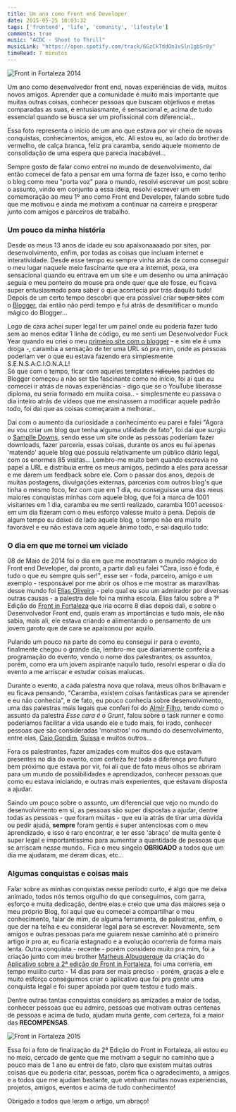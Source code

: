 ```yaml
---
title: Um ano como Front end Developer
date: 2015-05-25 10:03:32
tags: ['frontend', 'life', 'comunity', 'lifestyle']
comments: true
music: "ACDC - Shoot to Thrill"
musicLink: "https://open.spotify.com/track/6GzCkTddOn1vSln1gbSr8y"
timeRead: 7 minutos
---
```

<img src="/images/posts/fif2014-post.jpg" alt='Front in Fortaleza 2014' title='Front in Fortaleza 2014' >

Um ano como desenvolvedor front end, novas experiências de vida, muitos novos amigos. Aprender que a comunidade é muito mais importante que muitas outras coisas, conhecer pessoas que buscam objetivos e metas comparadas as suas, é entusiasmante, é sensacional e, acima de tudo essencial quando se busca ser um profissional com diferencial...

<!--more-->

Essa foto representa o início de um ano que estava por vir cheio de novas conquistas, conhecimentos, amigos, etc. Alí estou eu, ao lado do brother de vermelho, de calça branca, feliz pra caramba, sendo aquele momento de consolidação de uma espera que parecia inacabável...

Sempre gosto de falar como entrei no mundo de desenvolvimento, dai então comecei de fato a pensar em uma forma de fazer isso, e como tenho o blog como meu "porta voz" para o mundo, resolvi escrever um post sobre o assunto, vindo em conjunto a essa ideia, resolvi escrever um em comemoração ao meu 1º ano como Front end Developer, falando sobre tudo que me motivou e ainda me motivam a continuar na carreira e prosperar junto com amigos e parceiros de trabalho.

### Um pouco da minha história
Desde os meus 13 anos de idade eu sou apaixonaaaado por sites, por desenvolvimento, enfim, por todas as coisas que incluam internet e interatividade. Desde esse tempo eu sempre vinha atrás de como conseguir o meu lugar naquele meio fascinante que era a internet, poxa, era sensacional quando eu entrava em um site e um desenho ou uma animação seguia o meu ponteiro do mouse pra onde quer que ele fosse, eu ficava super entusiasmado para saber o que acontecia por trás daquilo tudo! Depois de um certo tempo descobri que era possível criar ~~super sites~~ com o [Blogger](https://www.blogger.com), dai então não perdi tempo e fui atrás de desmitificar o mundo mágico do Blogger...

Logo de cara achei super legal ter um painel onde eu poderia fazer tudo sem ao menos editar 1 linha de código, eu me senti um Desenvolvedor Fuck Year quando eu criei o meu [primeiro site com o blogger](http://lipejogos-jogos.blogspot.com.br/) - e sim ele é uma droga -, caramba a sensação de ter uma URL só pra mim, onde as pessoas poderiam ver o que eu estava fazendo era simplesmente S.E.N.S.A.C.I.O.N.A.L! <br />
Só que com o tempo, ficar com aqueles templates ~~ridículos~~ padrões do Blogger começou a não ser tão fascinante como no início, foi ai que eu comecei ir atrás de novas experiências - digo que se o YouTube liberasse diploma, eu seria formado em muiita coisa.. - simplesmente eu passava o dia inteiro atrás de vídeos que me ensinassem a modificar aquele padrão todo, foi dai que as coisas começaram a melhorar..

Dai com o aumento da curiosidade a conhecimento eu parei e falei "Agora eu vou criar um blog que tenha alguma utilidade de fato", foi dai que surgiu o [Samplle Downs](http://samplledowns.blogspot.com.br/), sendo esse um site onde as pessoas poderiam fazer downloads, fazer parceria, essas coisas, durante os anos eu fui apenas 'matendo' aquele blog que possuia relativamente um público diário legal, com os enormes 85 visitas... Lembro-me muito bem quando escrevia no papel a URL e distribuia entre os meus amigos, pedindo a eles para acessar e me darem um feedback sobre ele. Com o passar dos anos, depois de muitas postagens, divulgações externas, parcerias com outros blog's que tinha o mesmo foco, fez com que em 1 dia, eu conseguisse uma das meus maiores conquistas minhas com aquele blog, que foi a marca de 1001 visitantes em 1 dia, caramba eu me senti realizado, caramba 1001 acessos em um dia fizeram com o meu esforço valesse muito a pena. Depois de algum tempo eu deixei de lado aquele blog, o tempo não era muito favorável e eu não estava com aquele ânimo todo, e sai daquilo tudo.

### O dia em que me tornei um viciado

08 de Maio de 2014 foi o dia em que me mostraram o mundo mágico do Front end Developer, dai pronto, a partir dali eu falei "Cara, isso é foda, é tudo o que eu sempre quis ser!", esse ser - foda, parceiro, amigo e um exemplo - responsável por me abrir os olhos e me mostrar as maravilhas desse mundo foi [Elias Oliveira](https://www.facebook.com/faeliaso) - pelo qual eu sou um admirador por diversas outras causas - a palestra dele foi na minha escola. Elias falou sobre a 1ª Edição do [Front in Fortaleza](http://www.frontinfortaleza.com.br/) que iria ocorre 8 dias depois dali, e sobre o Desenvolvedor Front end, quais eram as importâncias e tudo mais, ele não sabia, mais ali, ele estava criando e alimentando o pensamento de um jovem garoto que de cara se apaixonou por aquilo.  

Pulando um pouco na parte de como eu consegui ir para o evento, finalmente chegou o grande dia, lembro-me que diariamente conferia a programação do evento, vendo o nome dos palestrantes, os assuntos, porém, como era um jovem aspirante naquilo tudo, resolvi esperar o dia do evento a me arriscar e estudar coisas malucas.

Durante o evento, a cada palestra nova que rolava, meus olhos brilhavam e eu ficava pensando, "Caramba, existem coisas fantásticas para se aprender e eu não conhecia", e de fato, eu pouco conhecia sobre desenvolvimento, uma das palestras mais legais que conferi foi do [Almir Filho](http://twitter.com/almirfilho), tendo como o assunto da palestra *Esse cara é o Grunt*, falou sobre o task runner e como poderiamos facilitar a vida usando ele e tudo mais, foi irado, conhecer pessoas que são consideradas 'monstros' no mundo do desenvolvimento, entre elas, [Caio Gondim](http://twitter.com/caio_gondim), [Suissa](http://twitter.com/osuissa) e muitos outros...

Fora os palestrantes, fazer amizades com muitos dos que estavam presentes no dia do evento, com certeza fez toda a diferença pro futuro bem próximo que estava por vir, foi alí que de fato meus olhos se abriram para um mundo de possibilidades e aprendizados, conhecer pessoas que como eu estava iniciando, e outras mais experientes, que estavam disposta a ajudar.

Saindo um pouco sobre o assunto, um diferencial que vejo no mundo do desenvolvimento em sí, as pessoas são super dispostas a ajudar, dentre todas as pessoas - que foram muitas - que eu ia atrás de tirar uma dúvida ou pedir ajuda, **sempre** foram gentis e super antenciosas com o meu aprendizado, e isso é raro encontrar, e ter esse 'abraço' de muita gente é super legal e importantíssimo para aumentar a quantidade de pessoas que se arriscam nesse mundo.. Fica o meu singelo **OBRIGADO** a todos que um dia me ajudaram, me deram dicas, etc...


### Algumas conquistas e coisas mais


Falar sobre as minhas conquistas nesse período curto, é algo que me deixa animado, todos nós temos orgulho do que conseguimos, com garra, esforço e muita dedicação, dentre elas e creio que uma das maiores seja o meu próprio Blog, foi aqui que eu comecei a compartilhar o meu conhecimento, falar de mim, de alguma ferramenta, de palestras, enfim, o que der na telha e eu considerar legal para se escrever. Novamente, sem amigos e outras pessoas para me guiarem nesse caminho até o primeiro artigo ir pro ar, eu ficaria estagnado e a evolução ocorreria de forma mais lenta. Outra conquista - recente - porém considero muito pra mim, foi a criação junto com meu brother [Matheus Albuquerque](http://twitter.com/mabrasil_io) da criação do [Aplicativo sobre a 2ª edição do Front in Fortaleza](https://play.google.com/store/apps/details?id=com.devevents.frontinfortaleza), foi uma correria, em tempo muiiito curto - 14 dias para ser mais preciso - porém, graças a ele e muito esforço conseguimos criar o aplicativo que foi pra gente uma conquista legal e foi super apoiada por quem testou e tudo mais..  

Dentre outras tantas conquistas considero as amizades a maior de todas, conhecer pessoas que eu admiro, pessoas que motivam outras centenas de pessoas e acima de tudo, ajudam muita gente, com certeza, foi a maior das **RECOMPENSAS**.

<img src="/images/posts/fif2015.jpg" alt='Front in Fortaleza 2015' title='Front in Fortaleza 2015' >

Essa foi a foto de finalização da 2ª Edição do Front in Fortaleza, ali estou eu no meio, cercado de gente que me motivam a seguir no caminho que a pouco mais de 1 ano eu entrei de fato, claro que existem muitas outras coisas que eu poderia citar, pessoas, porém fica o agradecimento, a amigos e a todos que me ajudam bastante, que venham muitas novas experiencias, projetos, amigos, eventos e acima de tudo conhecimento!

Obrigado a todos que leram o artigo, um abraço!
